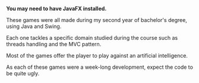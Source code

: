 __You may need to have JavaFX installed.__

These games were all made during my second year of bachelor's degree, using Java and Swing.

Each one tackles a specific domain studied during the course such as threads handling and the MVC pattern.

Most of the games offer the player to play against an artificial intelligence.

As each of these games were a week-long development, expect the code to be quite ugly.
